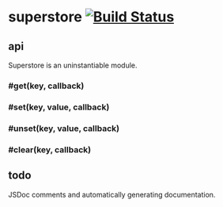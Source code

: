 # superstore [![Build Status](http://dev01-jenkins01-uk1.ak.ft.com:8080/buildStatus/icon?job=superstore)](http://dev01-jenkins01-uk1.ak.ft.com:8080/view/Core%20Libraries/job/superstore/)

## api

Superstore is an uninstantiable module.

### #get(key, callback)

### #set(key, value, callback)

### #unset(key, value, callback)

### #clear(key, callback)

## todo

JSDoc comments and automatically generating documentation.
